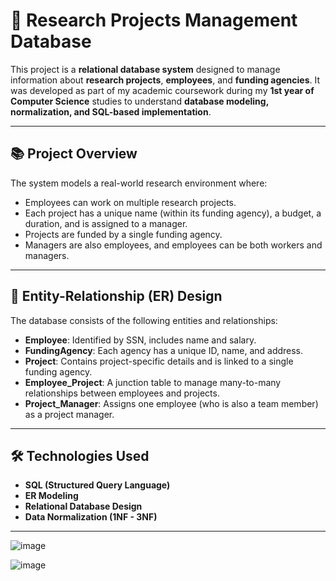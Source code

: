 # 🧪 Research Projects Management Database

This project is a **relational database system** designed to manage information about **research projects**, **employees**, and **funding agencies**. It was developed as part of my academic coursework during my **1st year of Computer Science** studies to understand **database modeling, normalization, and SQL-based implementation**.

---

## 📚 Project Overview

The system models a real-world research environment where:
- Employees can work on multiple research projects.
- Each project has a unique name (within its funding agency), a budget, a duration, and is assigned to a manager.
- Projects are funded by a single funding agency.
- Managers are also employees, and employees can be both workers and managers.

---

## 📐 Entity-Relationship (ER) Design

The database consists of the following entities and relationships:
- **Employee**: Identified by SSN, includes name and salary.
- **FundingAgency**: Each agency has a unique ID, name, and address.
- **Project**: Contains project-specific details and is linked to a single funding agency.
- **Employee_Project**: A junction table to manage many-to-many relationships between employees and projects.
- **Project_Manager**: Assigns one employee (who is also a team member) as a project manager.

---

## 🛠️ Technologies Used

- **SQL (Structured Query Language)**
- **ER Modeling**
- **Relational Database Design**
- **Data Normalization (1NF - 3NF)**

---

![image](https://github.com/user-attachments/assets/abc1b6a6-6950-47d9-aa9b-5aa174a9d157)

![image](https://github.com/user-attachments/assets/e4f11076-0340-4da8-9578-e52b02656ceb)

